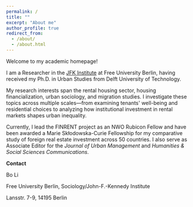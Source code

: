 ```yaml
---
permalink: /
title: ""
excerpt: "About me"
author_profile: true
redirect_from: 
  - /about/
  - /about.html
---
```


Welcome to my academic homepage!

I am a Researcher in the [JFK Institute](https://www.jfki.fu-berlin.de/en/index.html) at Free University Berlin, having received my Ph.D. in Urban Studies from Delft University of Technology.

My research interests span the rental housing sector, housing financialization, urban sociology, and migration studies. I investigate these topics across multiple scales—from examining tenants' well-being and residential choices to analyzing how institutional investment in rental markets shapes urban inequality.

Currently, I lead the FINRENT project as an NWO Rubicon Fellow and have been awarded a Marie Skłodowska-Curie Fellowship for my comparative study of foreign real estate investment across 50 countries. I also serve as Associate Editor for the *Journal of Urban Management* and *Humanities & Social Sciences Communications*.

**Contact**

Bo Li

Free University Berlin, Sociology/John-F.-Kennedy Institute

Lansstr. 7-9, 14195 Berlin


